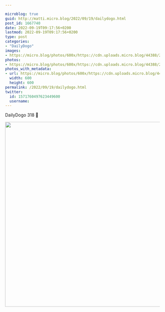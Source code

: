 ```yaml
---

microblog: true
guid: http://matti.micro.blog/2022/09/19/dailydogo.html
post_id: 1667740
date: 2022-09-19T09:17:56+0200
lastmod: 2022-09-19T09:17:56+0200
type: post
categories:
- "DailyDogo"
images:
- https://micro.blog/photos/600x/https://cdn.uploads.micro.blog/44388/2022/33df1ef637.jpg
photos:
- https://micro.blog/photos/600x/https://cdn.uploads.micro.blog/44388/2022/33df1ef637.jpg
photos_with_metadata:
- url: https://micro.blog/photos/600x/https://cdn.uploads.micro.blog/44388/2022/33df1ef637.jpg
  width: 600
  height: 600
permalink: /2022/09/19/dailydogo.html
twitter:
  id: 1571760497623449600
  username:
---
```

DailyDogo 318 🐶

<img src="/media/uploads/2022/33df1ef637.jpg" width="600" height="600" alt="" />

